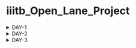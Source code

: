 # iiitb_Open_Lane_Project
<details>
    
<summary>DAY-1</summary>

# Introduction

**OpenLane** is an open-source digital ASIC (Application-Specific Integrated Circuit) flow that automates the entire process of designing and fabricating digital chips. It is developed by efabless and Google Cloud, and it aims to democratize chip design by making it more accessible to a wider community of designers, especially for those who may not have access to expensive commercial tools.OpenLane provides a complete end-to-end flow for designing and fabricating digital ASICs. This includes steps like synthesis, floorplanning, placement, routing, and more. It also incorporates various open-source tools and libraries to streamline the process.One of the significant advantages of OpenLane is that it can work with various Process Design Kits (PDKs), including the SkyWater 130nm PDK (process design kit).

**SkyWater 130 PDK:** The SkyWater 130nm PDK, often referred to as Sky130 PDK, is a Process Design Kit provided by SkyWater Technology Foundry. It contains all the essential components, models, and data necessary for designing integrated circuits using the SkyWater Technology's 130nm CMOS process.

A **Process Design Kit** is a collection of files (such as technology files, cell libraries, and models) provided by a semiconductor foundry to enable chip designers to create layouts and designs that are compatible with the foundry's manufacturing process. It serves as a bridge between the designer and the fabrication facilities.

![image](https://github.com/amith-bharadwaj/iiitb_Open_Lane_Project/assets/84613258/95020f0b-3abc-4cbc-b0c5-a3bdb2b5508a)

![image](https://github.com/amith-bharadwaj/iiitb_Open_Lane_Project/assets/84613258/1ee989eb-7f5a-4bef-8c73-7ff665737caf)

**Foundry IPs (Intellectual Properties)** refer to pre-designed and pre-verified functional blocks or modules that are provided by semiconductor foundries for integration into custom or semi-custom integrated circuits. These IPs serve as building blocks that designers can use to construct larger and more complex integrated circuits without having to design these components from scratch.

## Open Source Digital Asic Design

![image](https://github.com/amith-bharadwaj/iiitb_Open_Lane_Project/assets/84613258/58499c4e-3016-47ad-bcdf-632e2060ba5e)

**Open-source digital ASIC** (Application-Specific Integrated Circuit) design refers to the practice of creating custom integrated circuits using open-source tools, libraries, and methodologies. This approach aims to make the process of designing and fabricating ASICs more accessible and transparent to a wider community of designers.
Here are key aspects of open-source digital ASIC design:

**Tools and Flows:** Open-source tools like OpenROAD, Yosys, Magic, and Qflow are used to automate various stages of the ASIC design process, including synthesis, placement, routing, and verification. These tools are typically available for free and can be modified or extended by the community.

**Libraries and IP Blocks:** Open-source libraries provide a collection of pre-designed digital blocks, such as standard cells, memories, and interfaces. These can be used as building blocks for creating custom ASICs. Additionally, open-source IP cores (e.g., processors, communication controllers) are available for integration.

![image](https://github.com/amith-bharadwaj/iiitb_Open_Lane_Project/assets/84613258/4c410f2e-8cf6-481b-b98f-543a8d2f31d1)

The RTL to GDSII (Register-Transfer Level to Graphic Data System II) flow is the process of transforming a digital circuit design described in RTL (Register-Transfer Level) into a physical layout that can be manufactured as an integrated circuit. Here's a simplified explanation of the steps involved:

**RTL Design:** At the RTL level, the designer describes the behavior of the digital circuit using a hardware description language (HDL) like Verilog or VHDL.

**Synthesis:** RTL synthesis translates the behavioral RTL code into a gate-level netlist.Timing constraints are also defined at this stage.

**Floorplanning**: Floorplanning involves determining the placement of major blocks (like CPU, memory, I/O) on the chip.It considers factors like area, power, signal routing, and clock distribution.

**Placement**:Placement involves determining the precise location of each gate and flip-flop on the chip.
The goal is to minimize wire lengths and optimize for performance.

**Clock Tree Synthesis (CTS)**: CTS involves creating a well-distributed clock network to ensure synchronous operation of the circuit.
Clock signals need to reach all parts of the chip at roughly the same time.

**Routing**:This step involves creating the physical wires (metal tracks) that connect the gates and flip-flops.
Global routing defines the general path, while detailed routing refines the connections.

**Physical Verification:** This step involves checking the layout for rule violations, such as minimum spacing between wires, proper width of connections, etc.
DRC (Design Rule Checking) and LVS (Layout versus Schematic) checks are performed.
Extraction:

**Static Timing Analysis (STA):** STA verifies that the circuit meets timing requirements (setup, hold times, etc.).
It considers gate delays, interconnect delays, and clock skew.

**Final Verification:** Final checks are performed to ensure that the layout adheres to all design rules and constraints.

**GDSII Generation:** GDSII is a file format that describes the physical layout of the integrated circuit.
It includes information about layers, polygons, and other details needed for fabrication.

**Tape-Out:** The GDSII file is sent to a semiconductor foundry for manufacturing.

![image](https://github.com/amith-bharadwaj/iiitb_Open_Lane_Project/assets/84613258/6b4e55cb-23f8-4142-9440-c80b0b91876b)

## Lab Work

```
cd OpenLane
make mount
./flow.tcl -interactive

```
![image](https://github.com/amith-bharadwaj/iiitb_Open_Lane_Project/assets/84613258/4e41b51f-48fe-4a5e-8f53-5a7c6219d5e5)

```
package require openlane 0.9
prep -design picorv32a
```
### Synthesis
Type the command below to perform synthesis
```
run_synthesis
```
The report and netlist generated can be seen below.

![Screenshot from 2023-09-10 19-58-37](https://github.com/amith-bharadwaj/iiitb_Open_Lane_Project/assets/84613258/ef50e0f3-818a-4e7d-bbc5-32a7449bc222)

![image](https://github.com/amith-bharadwaj/iiitb_Open_Lane_Project/assets/84613258/b125cb7e-af61-4c9f-8116-e10cdaea6eb0)


### Flop Ratio

The flop ratio can be calculated by dividing the number of D flip flops with the total number of cells.Here there are **1596** D Flip Flops and **10104**cells. Therefore the flop ratio is **0.15796**.

</details>

<details>
    
<summary>DAY-2</summary>

# Good floorplan vs bad floorplan and introduction to library cells

## Floor Planning

![image](https://github.com/amith-bharadwaj/iiitb_Open_Lane_Project/assets/84613258/85afa22e-5cb4-4282-a0e6-db6de0dc9ebd)

In semiconductor manufacturing, floor planning refers to the initial phase of designing the physical layout of an integrated circuit (IC) on a silicon wafer. This step is crucial in organizing the various components, including transistors, resistors, capacitors, and interconnects, to optimize performance, power consumption, and space utilization.

**Block Placement:** Floor planning involves deciding where to place different functional blocks or modules on the silicon die. These blocks represent specific components like processing units, memory cells, input/output interfaces, and other specialized circuits.

**Interconnect Planning:** It encompasses planning the routes or pathways that will connect various blocks on the chip. Well-designed interconnects are essential for ensuring efficient data flow between different components.

**Power Grid Planning:** Floor planning also addresses the distribution of power across the chip. This includes determining the locations of power sources and how they will be distributed to ensure consistent and reliable power supply to all components.

**Clock Distribution:** Planning the distribution of clock signals is critical for synchronizing operations across different parts of the chip. Proper clock distribution minimizes timing issues and ensures reliable operation.

**Area Allocation:** Deciding how much physical space each block or functional unit should occupy on the die is part of floor planning. This allocation is influenced by factors like performance requirements, power constraints, and manufacturing considerations.

**I/O Planning:** Determining the placement and arrangement of input and output pads or pins is crucial for connecting the chip to external devices.

**Heat Dissipation and Thermal Considerations:** Floor planning also takes into account heat dissipation. Efficient placement of components can help manage the heat generated during operation.

**Design Constraints:** Various constraints, such as area limitations, power budgets, and performance targets, must be considered during floor planning.

**Iterative Process:** Floor planning is an iterative process. Designers often go through multiple iterations to fine-tune the layout based on simulations, performance analysis, and other considerations.

### Preplacement cells

In semiconductor chip design, "preplaced cells" (also known as "macrocells" or "hard macros") refer to predefined and fixed blocks of logic or functional elements that are placed on the chip layout before the automated placement and routing process begins. These preplaced cells are typically designed to perform specific functions and are inserted into the chip's layout in predetermined locations.

### Decoupling Capacitors

In floor planning for semiconductor chip design, decoupling capacitors play a critical role in ensuring stable and noise-free power distribution to various components on the chip. They are strategically placed in the layout to mitigate voltage fluctuations and reduce electromagnetic interference (EMI).

### Power Planning

It involves strategically organizing and distributing power supply networks across the chip to ensure reliable and efficient power delivery to all functional blocks and components. 

### Placement and Routing

**Placement**:Placement in semiconductor design is the phase where electronic components such as transistors, logic gates, and memory cells are arranged on a silicon wafer or chip. It involves selecting the locations for these components to optimize performance, power efficiency, and thermal characteristics.

**Routing**: Routing in semiconductor design is the subsequent phase that involves creating physical connections, called metal interconnects or wires, to link the placed components. These connections enable the flow of electrical signals and power throughout the chip, establishing the desired circuit connections and paths. Routing is essential for ensuring proper functionality and performance of the integrated circuit.

## LAB Work

To run floor planning, follow the below command after synthesis.

```
run_floorplan
```
after the floor planning process is completed, the def file will be generated, go to the floorplan directory and type the following command to invoke magic for viewing the layout.

```
 magic -T /home/amith/OpenLane/pdks/vsdstdcelldesign/libs/sky130A.tech lef read /home/amith/OpenLane/designs/picorv32a/runs/RUN_2023.09.11_14.44.38/tmp/merged.max.lef def read /home/amith/OpenLane/designs/picorv32a/runs/RUN_2023.09.11_14.44.38/results/floorplan/picorv32.def &
```
![image](https://github.com/amith-bharadwaj/iiitb_Open_Lane_Project/assets/84613258/4dcda57a-d609-4320-bf7e-37420eed76bf)

![image](https://github.com/amith-bharadwaj/iiitb_Open_Lane_Project/assets/84613258/e71bbc0d-2a58-45ad-9b2c-e12668db118d)

To zoom the layout,left click and right click for creating a rectangular region, press 's' for selecting and 'z' for zooming.In the console window, type 'what' after the selecting the region to get information about that component selected.

![image](https://github.com/amith-bharadwaj/iiitb_Open_Lane_Project/assets/84613258/d3f8f5cd-bb81-4042-8c3d-84bf1b3ab702)

### Placement Optimization

Optimizing placement using **repeaters** is a key strategy in integrated circuit design to enhance signal integrity over long interconnects. When critical paths exhibit signal degradation due to length, repeaters are strategically inserted to divide the path into shorter segments. This reduces signal delay, mitigates noise, and maintains signal strength. The process involves identifying long interconnects, selecting suitable repeater locations, and sizing the repeaters appropriately.

![image](https://github.com/amith-bharadwaj/iiitb_Open_Lane_Project/assets/84613258/67e06343-6e13-4899-acc3-5d6f958d8132)

### Congestion Aware Placement 
To perform the placement and view the layout, perform the following commands.

```
run_placement
magic -T /home/amith/OpenLane/pdks/vsdstdcelldesign/libs/sky130A.tech lef read /home/amith/OpenLane/designs/picorv32a/runs/RUN_2023.09.11_14.44.38/tmp/merged.max.lef def read /home/amith/OpenLane/designs/picorv32a/runs/RUN_2023.09.12_17.53.47/results/placement/picorv32.def &

```
![image](https://github.com/amith-bharadwaj/iiitb_Open_Lane_Project/assets/84613258/b0da7014-3496-4439-849b-25ec690129ad)

![image](https://github.com/amith-bharadwaj/iiitb_Open_Lane_Project/assets/84613258/af23df08-d209-47a7-adc2-b458211786cb)

## Cell Design Flow

Cell design flow is the systematic process followed in semiconductor engineering to create and optimize individual functional blocks, or cells, that form the building blocks of integrated circuits (ICs).The flow typically begins with specification and architectural design, where the functionality, features, and interfaces of the cell are defined.

![image](https://github.com/amith-bharadwaj/iiitb_Open_Lane_Project/assets/84613258/108bd7de-0d04-4099-9aa8-be8615d265c9)

![image](https://github.com/amith-bharadwaj/iiitb_Open_Lane_Project/assets/84613258/6c9a93b0-390e-475f-8479-ddfbd49efa80)

![image](https://github.com/amith-bharadwaj/iiitb_Open_Lane_Project/assets/84613258/83bde8a6-bdb8-4df3-9671-ed7f49ce15aa)

## Characterization Flow

A configuration file containing models,tech files,spice netlist and simulation commands is given as input to GUNA.This software will generate timing,noise and power models.

![image](https://github.com/amith-bharadwaj/iiitb_Open_Lane_Project/assets/84613258/dee73b9b-820d-49ad-86e3-45b170ece5ef)

## Timing threshold

defintion |	Value
-------------- | --------------
slew_low_rise_thr	| 20% 
slew_high_rise_thr | 80% 
slew_low_fall_thr |	20% 
slew_high_fall_thr |	80% 
in_rise_thr	| 50% 
in_fall_thr |	50% 
out_rise_thr |	50% 
out_fall_thr | 50% 

### Propagation Delay and Transition Time 

#### Propagation Delay 

The time difference between when the transitional input reaches 50% of its final value and when the output reaches 50% of its final value. Poor choice of threshold values lead to negative delay values. Even thought you have taken good threshold values, sometimes depending upon how good or bad the slew, the dealy might be still +ve or -ve.

**Propagation delay = time(out_thr) - time(in_thr)**

#### Transition Time

The time it takes the signal to move between states is the transition time , where the time is measured between 10% and 90% or 20% to 80% of the signal levels.

**Rise transition time = time(slew_high_rise_thr) - time (slew_low_rise_thr)**

**Low transition time = time(slew_high_fall_thr) - time (slew_low_fall_thr)**

</details>

<details>
    
<summary>DAY-3</summary>

# DAY-3

## SPICE Deck Creation

A SPICE deck is a text file used to describe an electronic circuit in a format that can be interpreted by SPICE (Simulation Program with Integrated Circuit Emphasis), a widely used software tool for simulating and analyzing electronic circuits. The deck contains information about circuit components (such as resistors, capacitors, transistors, etc.), their connections, and simulation parameters. It also includes commands for specifying the type of analysis to be performed (e.g., transient, AC, DC) and other simulation settings. SPICE decks allow engineers and designers to model and predict the behavior of electronic circuits before physically building them, aiding in the design and optimization process.

![image](https://github.com/amith-bharadwaj/iiitb_Open_Lane_Project/assets/84613258/cccd8eae-e2b2-4907-9fdf-14680d341583)

![image](https://github.com/amith-bharadwaj/iiitb_Open_Lane_Project/assets/84613258/29d37e44-8196-4a08-a7f0-4f67c1301a60)

## Switching Threshold of cmos inverter

The switching threshold of a CMOS (Complementary Metal-Oxide-Semiconductor) inverter is the input voltage at which the output of the inverter transitions from a logic low (0) to a logic high (1), or vice versa. In other words, it's the voltage level at which the inverter changes its output state.

In a basic CMOS inverter, there are two transistors: a PMOS (p-type metal-oxide-semiconductor) transistor and an NMOS (n-type metal-oxide-semiconductor) transistor. When the input voltage is below a certain threshold, the PMOS transistor conducts and the NMOS transistor does not, resulting in a logic high output. Conversely, when the input voltage is above the threshold, the NMOS transistor conducts and the PMOS transistor does not, resulting in a logic low output.

The switching threshold depends on various factors including the characteristics of the transistors, the supply voltage, and the manufacturing process. It is generally determined by the Vth (threshold voltage) of the transistors, which is a parameter that characterizes the voltage at which a transistor begins to conduct.

![image](https://github.com/amith-bharadwaj/iiitb_Open_Lane_Project/assets/84613258/521a548e-3bfd-4ccc-87ea-8fecd44c0593)

## LAB Work

Follow the below commands to gitclone vsdstdcelldesign and then run magic.

```
git clone https://github.com/nickson-jose/vsdstdcelldesign.git
magic -T sky130A.tech sky130_inv.mag &
```

![Screenshot from 2023-09-16 15-02-55](https://github.com/amith-bharadwaj/iiitb_Open_Lane_Project/assets/84613258/0ddd73cf-6171-4439-8182-bc12d6e3fe55)

## Inception of Layout ( A CMOS Fabrication Process)

A 16-mask CMOS (Complementary Metal-Oxide-Semiconductor) process refers to a semiconductor fabrication process that involves 16 distinct steps (or masks) to create integrated circuits. Each mask defines a specific pattern or layer on the silicon wafer, and these patterns are built up in a series of steps to form the final integrated circuit.

Here is a simplified overview of the steps involved in a typical 16-mask CMOS process:

**Substrate Preparation:** The process begins with a silicon wafer, which serves as the foundation for the integrated circuits. This wafer is typically made of single-crystal silicon.

**Oxide Layer Formation (Mask 1):** The first mask is used to define areas where a thin layer of silicon dioxide (SiO2), also known as oxide, will be grown or deposited. This layer serves as an insulator.

**Active Region Definition (Mask 2):** The second mask defines the areas where the active components of the transistors will be located. These areas will later be doped to create the source and drain regions.

![image](https://github.com/amith-bharadwaj/iiitb_Open_Lane_Project/assets/84613258/ac4cda08-3fa8-413e-a7df-c50fa0c0c456)

![image](https://github.com/amith-bharadwaj/iiitb_Open_Lane_Project/assets/84613258/94cf5f4f-e060-4e3e-a894-2991e0edf227)

**Gate Formation (Mask 3):** This mask defines the location and shape of the gates of the transistors. The gate is typically made of polysilicon.

![image](https://github.com/amith-bharadwaj/iiitb_Open_Lane_Project/assets/84613258/7f36831c-1cc1-4b19-bf87-2dc96ac5cf57)

**Gate Insulation (Mask 4):** This step involves depositing a thin layer of silicon dioxide on top of the gate to insulate it from the channel region.

**Source and Drain Implantation (Mask 5):** Dopants are introduced into the silicon to create the source and drain regions of the transistors.

**Channel Formation (Mask 6):** This mask defines the region between the source and drain, which is known as the channel. The channel is what allows or restricts the flow of current.

**Contact Holes (Mask 7):** This step involves etching holes through the insulating layers to allow for electrical connections to the source, drain, and gate.

![image](https://github.com/amith-bharadwaj/iiitb_Open_Lane_Project/assets/84613258/fa198202-c1d5-418d-b11c-610752e791b4)


**Metal Interconnects (Mask 8):** Metal layers are deposited and patterned to form the interconnects that link various components together.

**First Metal Contact Holes (Mask 9):** Similar to Step 8, this step involves etching holes through insulating layers to allow for electrical connections to the metal interconnects.

**Metal Contact (Mask 10):** Metal is deposited to make electrical connections between the metal interconnects and the active regions of the transistors.

**Passivation (Mask 11):** A protective layer is added to shield the integrated circuits from environmental factors.

**Bond Pads (Mask 12):** Areas are defined for attaching wires that will connect the integrated circuits to external components.

**Final Metal (Mask 13):** Additional metal layers may be added for complex circuits.

**Test Structures (Mask 14):** Test structures and markers are added to facilitate testing and quality control.

**Final Inspection and Packaging (Mask 15):** The completed wafers are inspected, tested, and then diced into individual chips. These chips are then packaged for use in   electronic devices.

![Screenshot from 2023-09-16 15-47-55](https://github.com/amith-bharadwaj/iiitb_Open_Lane_Project/assets/84613258/57e0c9f3-492e-4f94-a85b-768c5c2ec418)

## Lab introduction to Sky130 basic layers layout and LEF using inverter

Inverter is designed by, PMOS and NMOS connected together. Gates of both PMOS and NMOS are connected together and given to input. NMOS source connected to ground, PMOS source is connected to VDD.Drains of PMOS and NMOS are connected together and given to the output.From Layout, we see the layers which are required for CMOS inverter.The First layer in skywater130 is localinterconnect layer (locali).

![image](https://github.com/amith-bharadwaj/iiitb_Open_Lane_Project/assets/84613258/e4d08cf2-79a6-4b92-86cb-e2cc047cbe7e)

### Spice Extraction in Magic
]
Folllow the below command for creating extraction file
```
extract all
```
sky130_inv.ext file will be  created

```
ext2spice cthresh 0 rthresh 0
```
This command extracts parasatic capcitances and a file sky130_inv.spice will be created.

![image](https://github.com/amith-bharadwaj/iiitb_Open_Lane_Project/assets/84613258/16f821d2-561c-4657-9fc6-76617d62fd36)

## SKY130 Tech file labs
We should edit the spice file to do the analysis.

![image](https://github.com/amith-bharadwaj/iiitb_Open_Lane_Project/assets/84613258/381c18b4-d103-44b0-93ca-06ed3983f177)

Run it in ngspice by giving the following command.

```
ngspice sky130_inv.spice
plot y vs time a
```

![image](https://github.com/amith-bharadwaj/iiitb_Open_Lane_Project/assets/84613258/ebb2f54f-080d-47da-9ce8-3aa0bcaa2460)
![image](https://github.com/amith-bharadwaj/iiitb_Open_Lane_Project/assets/84613258/b0e5e6ef-8b5b-4d4c-88c8-3b33e975a9f6)

## Magic DRC

Magic VLSI (Very Large Scale Integration) is a powerful open-source software tool used in the design and layout of integrated circuits. It provides a user-friendly environment for creating, editing, and analyzing electronic circuits at the transistor level. Magic VLSI offers a range of features, including a versatile and intuitive interface, the ability to handle various technology nodes, and support for both digital and analog circuit design. It also allows for the visualization of the physical layout of a chip, enabling engineers to optimize for performance, area, and power consumption. Additionally, Magic VLSI facilitates compatibility with industry-standard file formats, enhancing its interoperability with other EDA (Electronic Design Automation) tools in the semiconductor industry. Overall, Magic VLSI plays a crucial role in the development of complex integrated circuits, making it an essential tool for VLSI designers and engineers.

### Design Rule Check

DRC, or Design Rule Check, is a critical step in the process of designing integrated circuits (ICs). It is a set of predefined geometric and electrical constraints that ensure the manufacturability and functionality of the chip. During DRC, the layout of the IC is examined to verify if it complies with these specified rules. This involves checking parameters like minimum spacing between elements, width of conductors, and alignment of components. DRC helps catch potential issues early in the design process, preventing costly errors that could lead to fabrication defects or performance issues. It is an indispensable part of the semiconductor design flow, ensuring that the final chip design adheres to the requirements of the fabrication process.

### LAB Work

Follow the below commands to extract the drc test files

```
wget http://opencircuitdesign.com/open_pdks/archive/drc_tests.tgz
tar xfz drc_tests.tgz
```

![image](https://github.com/amith-bharadwaj/iiitb_Open_Lane_Project/assets/84613258/ff448c4f-e45d-44dc-b0f7-5c4410dadb76)

let us check the files in the directory.

![image](https://github.com/amith-bharadwaj/iiitb_Open_Lane_Project/assets/84613258/7e1eb184-6856-46b0-936e-84b46f5cc5df)
Let us view the layout of met3.mag on magic
![image](https://github.com/amith-bharadwaj/iiitb_Open_Lane_Project/assets/84613258/4962d5a7-3db4-4c5d-ad40-abc7f8477081)
In the console window give the command ```drc why ``` to know if errors are there are what are those errors associated with the selected object.
![image](https://github.com/amith-bharadwaj/iiitb_Open_Lane_Project/assets/84613258/478e2af2-d708-4a2b-b3a2-97d1d0c431a3)
Draw a box with met3 ,move the pointer to the colour box on the right panel, use 'p' to fill the box with the selected met3 layer.
![Screenshot from 2023-09-17 10-04-32](https://github.com/amith-bharadwaj/iiitb_Open_Lane_Project/assets/84613258/855b1011-7c6b-4565-952b-b12d9add694b)
type the command ``` cif see VIA2 ```
![image](https://github.com/amith-bharadwaj/iiitb_Open_Lane_Project/assets/84613258/7d0b3202-2196-457d-8958-337983c1f445)
Let us load the poly.mag file on magic layout window.     
![image](https://github.com/amith-bharadwaj/iiitb_Open_Lane_Project/assets/84613258/d724e9bd-9ea5-4396-b861-b80774deda35)
zoom in, select the box between the contacts and type 'box' in the console window to know the dimensions. 
![image](https://github.com/amith-bharadwaj/iiitb_Open_Lane_Project/assets/84613258/bdbdbe32-0944-4835-95d8-a1fba929da5a)
we need to modify the sky130A.tech file for making the corrections. Use gedit and modify the techfile as below.
![image](https://github.com/amith-bharadwaj/iiitb_Open_Lane_Project/assets/84613258/48d41705-7b2e-4a64-93dc-1beab8efedef)
![image](https://github.com/amith-bharadwaj/iiitb_Open_Lane_Project/assets/84613258/b312c55a-0e4c-473d-b27a-ee52a6c38bdc)

![image](https://github.com/amith-bharadwaj/iiitb_Open_Lane_Project/assets/84613258/cce2802f-0aef-4d33-8a30-56df59b7cceb)
Now we need to reload the mag file into the magic layout window. Now we can see the modified layout.And then type ```
drc runcheck ``` in the console window.


![image](https://github.com/amith-bharadwaj/iiitb_Open_Lane_Project/assets/84613258/36ef0072-2723-469b-beed-9b4876124293)

open the sky130A techfile using gedit, and search for cifmaxwidth and make the changes as shown in the pictures below.

![image](https://github.com/amith-bharadwaj/iiitb_Open_Lane_Project/assets/84613258/45194eac-2ec6-4a70-ad82-452d01976e03)


Make modifictions to the tech file as shown below.

![image](https://github.com/amith-bharadwaj/iiitb_Open_Lane_Project/assets/84613258/6dc89c78-a5b6-4a40-ab68-43fac06382ba)

First create a box around cell nwell6 , Now in tkcon terminal type below commands:

![Screenshot from 2023-09-17 12-25-57](https://github.com/amith-bharadwaj/iiitb_Open_Lane_Project/assets/84613258/3ec70738-d34a-4ccf-bc6c-b0d99518d10e)



![image](https://github.com/amith-bharadwaj/iiitb_Open_Lane_Project/assets/84613258/944ac4a6-4bff-4eb6-adb5-2ce07b195b19)

Make modifications to the sky130A tech file as shown below.

![image](https://github.com/amith-bharadwaj/iiitb_Open_Lane_Project/assets/84613258/b7214a21-094d-438a-bc97-da9e1e05fdf8)
![image](https://github.com/amith-bharadwaj/iiitb_Open_Lane_Project/assets/84613258/cdf71df2-ebd2-46d0-be9a-4272b44df40d)

After reloading the magic layout window,run the drc commands as shown below, when we zoom in, we can find the regions having errors.

![image](https://github.com/amith-bharadwaj/iiitb_Open_Lane_Project/assets/84613258/ff8be22a-e68d-4a15-a4ea-68c92b725525)
![Screenshot from 2023-09-17 12-40-27](https://github.com/amith-bharadwaj/iiitb_Open_Lane_Project/assets/84613258/c17608a7-3856-4a39-8aed-dc89bf33b90b)

Now tap using nsubstrate contact, we can see the change in the drc value shown.
![image](https://github.com/amith-bharadwaj/iiitb_Open_Lane_Project/assets/84613258/59c57631-43c9-4a11-a1f9-d0ff20da0ff5)

